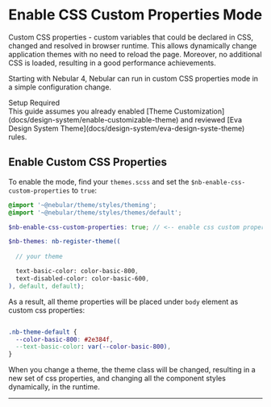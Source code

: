 # Enable CSS Custom Properties Mode

Custom CSS properties - custom variables that could be declared in CSS, changed and resolved in browser runtime.
This allows dynamically change application themes with no need to reload the page. Moreover, no additional CSS is loaded, resulting in a good performance achievements.

Starting with Nebular 4, Nebular can run in custom CSS properties mode in a simple configuration change.  

<div class="note note-info section-end">
  <div class="note-title">Setup Required</div>
  <div class="note-body">
    This guide assumes you already enabled [Theme Customization](docs/design-system/enable-customizable-theme)
    and reviewed [Eva Design System Theme](docs/design-system/eva-design-syste-theme) rules.
  </div>
</div>

## Enable Custom CSS Properties

To enable the mode, find your `themes.scss` and set the `$nb-enable-css-custom-properties` to `true`:

```scss
@import '~@nebular/theme/styles/theming';
@import '~@nebular/theme/styles/themes/default';

$nb-enable-css-custom-properties: true; // <-- enable css custom properties

$nb-themes: nb-register-theme((
  
  // your theme

  text-basic-color: color-basic-800,
  text-disabled-color: color-basic-600,
), default, default);
```

As a result, all theme properties will be placed under `body` element as custom css properties:

```css

.nb-theme-default {
  --color-basic-800: #2e384f,
  --text-basic-color: var(--color-basic-800),
}

```

When you change a theme, the theme class will be changed, resulting in a new set of css properties, and changing all the component styles dynamically, in the runtime. 
<hr>  
